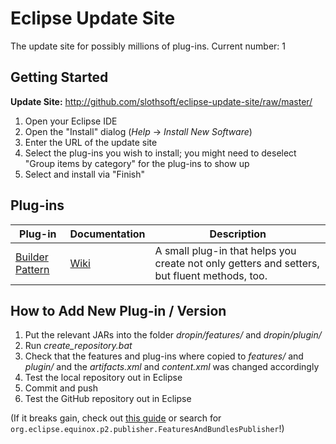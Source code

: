#  Eclipse Update Site

The update site for possibly millions of plug-ins. Current number: 1

## Getting Started

**Update Site:** http://github.com/slothsoft/eclipse-update-site/raw/master/
   
1. Open your Eclipse IDE
2. Open the "Install" dialog (*Help* -> *Install New Software*)
3. Enter the URL of the update site
4. Select the plug-ins you wish to install; you might need to deselect "Group items by category" for the plug-ins to show up
5. Select and install via "Finish"
     
     

##  Plug-ins


| Plug-in        | Documentation  | Description    |
| -------------  | -------------- | -------------- |
| [Builder Pattern](https://github.com/slothsoft/eclipse-builder-pattern) | [Wiki](https://github.com/slothsoft/eclipse-builder-pattern/wiki) | A small plug-in that helps you create not only getters and setters, but fluent methods, too. |



## How to Add New Plug-in / Version

1. Put the relevant JARs into the folder _dropin/features/_ and  _dropin/plugin/_  
1. Run _create_repository.bat_
1. Check that the features and plug-ins where copied to _features/_ and  _plugin/_ and the _artifacts.xml_ and _content.xml_ was changed accordingly
1. Test the local repository out in Eclipse
1. Commit and push
1. Test the GitHub repository out in Eclipse

(If it breaks gain, check out [this guide](https://wiki.eclipse.org/Equinox/p2/Publisher#Features_And_Bundles_Publisher_Application) or search for `org.eclipse.equinox.p2.publisher.FeaturesAndBundlesPublisher`!)
 


